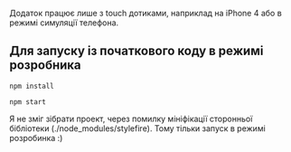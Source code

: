 Додаток працює лише з touch дотиками, наприклад на iPhone 4 або в режимі симуляції телефона.



## Для запуску із початкового коду в режимі розробника
`npm install`

`npm start`

Я не зміг зібрати проект, через помилку мініфікації сторонньої бібліотеки (./node_modules/stylefire). Тому тільки запуск в режимі розробинка :)
